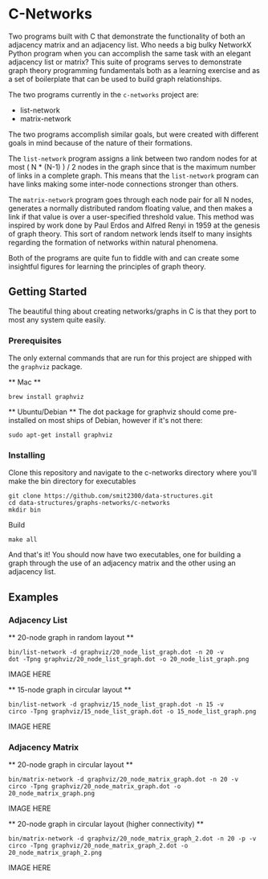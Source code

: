 # C-Networks

Two programs built with C that demonstrate the functionality of both an adjacency matrix and an adjacency list. Who needs a big bulky NetworkX Python program when you can accomplish the same task with an elegant adjacency list or matrix? This suite of programs serves to demonstrate graph theory programming fundamentals both as a learning exercise and as a set of boilerplate that can be used to build graph relationships.

The two programs currently in the `c-networks` project are:
 * list-network
 * matrix-network

The two programs accomplish similar goals, but were created with different goals in mind because of the nature of their formations.

The `list-network` program assigns a link between two random nodes for at most ( N * (N-1) ) / 2 nodes in the graph since that is the maximum number of links in a complete graph. This means that the `list-network` program can have links making some inter-node connections stronger than others.

The `matrix-network` program goes through each node pair for all N nodes, generates a normally distributed random floating value, and then makes a link if that value is over a user-specified threshold value. This method was inspired by work done by Paul Erdos and Alfred Renyi in 1959 at the genesis of graph theory. This sort of random network lends itself to many insights regarding the formation of networks within natural phenomena.

Both of the programs are quite fun to fiddle with and can create some insightful figures for learning the principles of graph theory.

## Getting Started

The beautiful thing about creating networks/graphs in C is that they port to most any system quite easily.

### Prerequisites
The only external commands that are run for this project are shipped with the `graphviz` package.

** Mac **
```
brew install graphviz
```

** Ubuntu/Debian **
The dot package for graphviz should come pre-installed on most ships of Debian, however if it's not there:
```
sudo apt-get install graphviz
```

### Installing
Clone this repository and navigate to the c-networks directory where you'll make the bin directory for executables
```
git clone https://github.com/smit2300/data-structures.git
cd data-structures/graphs-networks/c-networks
mkdir bin
```

Build
```
make all
```

And that's it! You should now have two executables, one for building a graph through the use of an adjacency matrix and the other using an adjacency list.

## Examples

### Adjacency List
** 20-node graph in random layout **
```
bin/list-network -d graphviz/20_node_list_graph.dot -n 20 -v
dot -Tpng graphviz/20_node_list_graph.dot -o 20_node_list_graph.png
```
IMAGE HERE

** 15-node graph in circular layout **
```
bin/list-network -d graphviz/15_node_list_graph.dot -n 15 -v
circo -Tpng graphviz/15_node_list_graph.dot -o 15_node_list_graph.png
```
IMAGE HERE

### Adjacency Matrix
** 20-node graph in circular layout **
```
bin/matrix-network -d graphviz/20_node_matrix_graph.dot -n 20 -v
circo -Tpng graphviz/20_node_matrix_graph.dot -o 20_node_matrix_graph.png
```
IMAGE HERE

** 20-node graph in circular layout (higher connectivity) **
```
bin/matrix-network -d graphviz/20_node_matrix_graph_2.dot -n 20 -p -v
circo -Tpng graphviz/20_node_matrix_graph_2.dot -o 20_node_matrix_graph_2.png
```
IMAGE HERE
